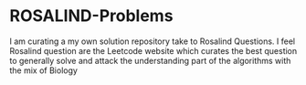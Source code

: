 # ROSALIND-Problems
I am curating a my own solution repository take to Rosalind Questions. I feel Rosalind question are the Leetcode website which curates the best question to generally solve and attack the understanding part of the algorithms with the mix of Biology
